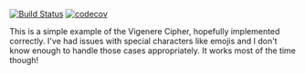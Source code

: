 [![Build Status](https://travis-ci.org/LimeEng/VigenereCipher.svg?branch=master)](https://travis-ci.org/LimeEng/VigenereCipher)
[![codecov](https://codecov.io/gh/LimeEng/VigenereCipher/branch/master/graph/badge.svg)](https://codecov.io/gh/LimeEng/VigenereCipher)

This is a simple example of the Vigenere Cipher, hopefully implemented correctly. I've had issues with special characters like emojis and I don't know enough to handle those cases appropriately. It works most of the time though!
